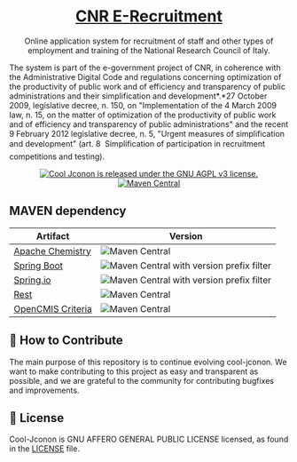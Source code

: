 <h1 align="center">
  <a href="https://github.com/consiglionazionaledellericerche/cool-jconon">
    CNR E-Recruitment
  </a>
</h1>
<p align="center">
  Online application system for recruitment of staff and other types of employment and training of the National Research Council of Italy.
</p>
<p>
The system is part of the e-government project of CNR, in coherence with the Administrative Digital Code and regulations concerning optimization of the productivity of public work and of efficiency and transparency of public administrations and their simplification and development*.*27 October 2009, legislative decree, n. 150, on "Implementation of the 4 March 2009 law, n. 15, on the matter of optimization of the productivity of public work and of efficiency and transparency of public administrations" and the recent 9 February 2012 legislative decree, n. 5, "Urgent measures of simplification and development" (art. 8  Simplification of participation in recruitment competitions and testing).
</p>
<p align="center">
  <a href="https://github.com/consiglionazionaledellericerche/cool-jconon/blob/master/LICENSE">
    <img src="https://img.shields.io/badge/License-AGPL%20v3-blue.svg" alt="Cool Jconon is released under the GNU AGPL v3 license." />
  </a>
  <a href="https://mvnrepository.com/artifact/it.cnr.si.cool.jconon/cool-jconon-parent">
    <img alt="Maven Central" src="https://img.shields.io/maven-central/v/it.cnr.si.cool.jconon/cool-jconon-parent.svg?style=flat" alt="Current version on maven central.">
  </a>
</p>

## MAVEN dependency
|Artifact| Version |
|---|---|
|[Apache Chemistry](https://chemistry.apache.org/java/opencmis.html)| ![Maven Central](https://img.shields.io/maven-central/v/org.apache.chemistry.opencmis/chemistry-opencmis-client-impl.svg)|
|[Spring Boot](https://spring.io/projects/spring-boot)| ![Maven Central with version prefix filter](https://img.shields.io/maven-central/v/org.springframework.boot/spring-boot/1.4.1.RELEASE.svg) |
|[Spring.io](https://spring.io/)| ![Maven Central with version prefix filter](https://img.shields.io/maven-central/v/org.springframework/spring-context/4.3.3.RELEASE.svg) |
|[Rest](https://mvnrepository.com/artifact/it.cnr.si/rest) | ![Maven Central](https://img.shields.io/maven-central/v/it.cnr.si/rest.svg)|
|[OpenCMIS Criteria](https://mvnrepository.com/artifact/it.cnr.si/opencmis-criteria) | ![Maven Central](https://img.shields.io/maven-central/v/it.cnr.si/opencmis-criteria.svg)|


## 👏 How to Contribute

The main purpose of this repository is to continue evolving cool-jconon. We want to make contributing to this project as easy and transparent as possible, and we are grateful to the community for contributing bugfixes and improvements.

## 📄 License

Cool-Jconon is GNU AFFERO GENERAL PUBLIC LICENSE licensed, as found in the [LICENSE][l] file.

[l]: https://github.com/consiglionazionaledellericerche/cool-jconon/blob/master/LICENSE